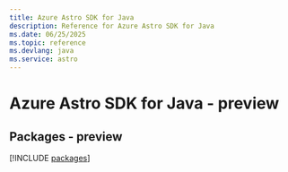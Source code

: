 ```yaml
---
title: Azure Astro SDK for Java
description: Reference for Azure Astro SDK for Java
ms.date: 06/25/2025
ms.topic: reference
ms.devlang: java
ms.service: astro
---
```

# Azure Astro SDK for Java - preview
## Packages - preview
[!INCLUDE [packages](astro-index.md)]
